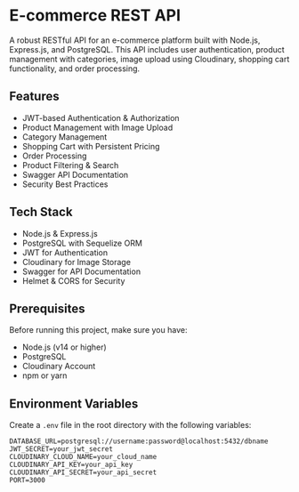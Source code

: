 # E-commerce REST API

A robust RESTful API for an e-commerce platform built with Node.js, Express.js, and PostgreSQL. This API includes user authentication, product management with categories, image upload using Cloudinary, shopping cart functionality, and order processing.

## Features

- JWT-based Authentication & Authorization
- Product Management with Image Upload
- Category Management
- Shopping Cart with Persistent Pricing
- Order Processing
- Product Filtering & Search
- Swagger API Documentation
- Security Best Practices

## Tech Stack

- Node.js & Express.js
- PostgreSQL with Sequelize ORM
- JWT for Authentication
- Cloudinary for Image Storage
- Swagger for API Documentation
- Helmet & CORS for Security

## Prerequisites

Before running this project, make sure you have:

- Node.js (v14 or higher)
- PostgreSQL
- Cloudinary Account
- npm or yarn

## Environment Variables

Create a `.env` file in the root directory with the following variables:

```env
DATABASE_URL=postgresql://username:password@localhost:5432/dbname
JWT_SECRET=your_jwt_secret
CLOUDINARY_CLOUD_NAME=your_cloud_name
CLOUDINARY_API_KEY=your_api_key
CLOUDINARY_API_SECRET=your_api_secret
PORT=3000
